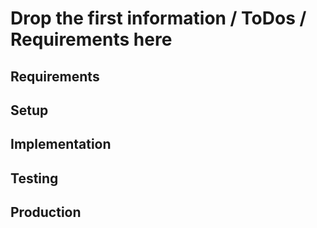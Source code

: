 # Drop the first information / ToDos / Requirements here

## Requirements

## Setup


## Implementation

## Testing

## Production

